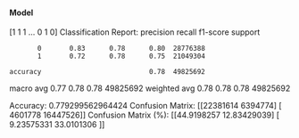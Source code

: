#### Model
[1 1 1 ... 0 1 0]
Classification Report:
              precision    recall  f1-score   support

           0       0.83      0.78      0.80  28776388
           1       0.72      0.78      0.75  21049304

    accuracy                           0.78  49825692
   macro avg       0.77      0.78      0.78  49825692
weighted avg       0.78      0.78      0.78  49825692

Accuracy: 0.779299562964424
Confusion Matrix:
[[22381614  6394774]
 [ 4601778 16447526]]
Confusion Matrix (%):
[[44.9198257  12.83429039]
 [ 9.23575331 33.0101306 ]]
